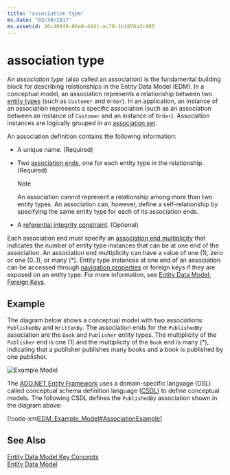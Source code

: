 ```yaml
---
title: "association type"
ms.date: "03/30/2017"
ms.assetid: 26c409f6-06e8-4441-ac78-1b1076a3c005
---
```

# association type
An *association type* (also called an association) is the fundamental building block for describing relationships in the Entity Data Model (EDM). In a conceptual model, an association represents a relationship between two [entity types](../../../../docs/framework/data/adonet/entity-type.md) (such as `Customer` and `Order`). In an application, an instance of an association represents a specific association (such as an association between an instance of `Customer` and an instance of `Order`). Association instances are logically grouped in an [association set](../../../../docs/framework/data/adonet/association-set.md).  
  
 An association definition contains the following information:  
  
-   A unique name. (Required)  
  
-   Two [association ends](../../../../docs/framework/data/adonet/association-end.md), one for each entity type in the relationship. (Required)  
  
    > [!NOTE]
    >  An association cannot represent a relationship among more than two entity types. An association can, however, define a self-relationship by specifying the same entity type for each of its association ends.  
  
-   A [referential integrity constraint](../../../../docs/framework/data/adonet/referential-integrity-constraint.md). (Optional)  
  
 Each association end must specify an [association end multiplicity](../../../../docs/framework/data/adonet/association-end-multiplicity.md) that indicates the number of entity type instances that can be at one end of the association. An association end multiplicity can have a value of one (1), zero or one (0..1), or many (*). Entity type instances at one end of an association can be accessed through [navigation properties](../../../../docs/framework/data/adonet/navigation-property.md) or foreign keys if they are exposed on an entity type. For more information, see [Entity Data Model: Foreign Keys](../../../../docs/framework/data/adonet/foreign-key-property.md).  
  
## Example  
 The diagram below shows a conceptual model with two associations: `PublishedBy` and `WrittenBy`. The association ends for the `PublishedBy` association are the `Book` and `Publisher` entity types. The multiplicity of the `Publisher` end is one (1) and the multiplicity of the `Book` end is many (*), indicating that a publisher publishes many books and a book is published by one publisher.  
  
 ![Example Model](../../../../docs/framework/data/adonet/media/examplemodel.gif "ExampleModel")  
  
 The [ADO.NET Entity Framework](../../../../docs/framework/data/adonet/ef/index.md) uses a domain-specific language (DSL) called conceptual schema definition language ([CSDL](../../../../docs/framework/data/adonet/ef/language-reference/csdl-specification.md)) to define conceptual models. The following CSDL defines the `PublishedBy` association shown in the diagram above:  
  
 [!code-xml[EDM_Example_Model#AssociationExample](../../../../samples/snippets/xml/VS_Snippets_Data/edm_example_model/xml/books.edmx#associationexample)]  
  
## See Also  
 [Entity Data Model Key Concepts](../../../../docs/framework/data/adonet/entity-data-model-key-concepts.md)  
 [Entity Data Model](../../../../docs/framework/data/adonet/entity-data-model.md)
